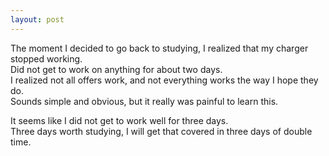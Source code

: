```yaml
---
layout: post
---
```

  

The moment I decided to go back to studying, I realized that my charger stopped working.  
Did not get to work on anything for about two days.  
I realized not all offers work, and not everything works the way I hope they do.  
Sounds simple and obvious, but it really was painful to learn this.  
  

It seems like I did not get to work well for three days.  
Three days worth studying, I will get that covered in three days of double time.  
